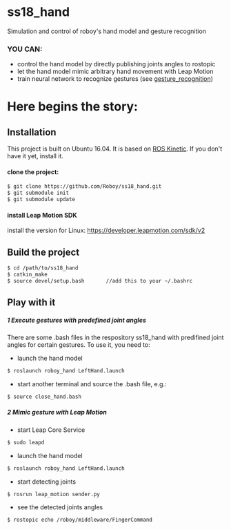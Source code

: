 # ss18_hand
Simulation and control of roboy's hand model and gesture recognition

### YOU CAN:
  - control the hand model by directly publishing joints angles to rostopic
  - let the hand model mimic arbitrary hand movement with Leap Motion
  - train neural network to recognize gestures (see [gesture_recognition]) 

# Here begins the story:
## Installation
This project is built on Ubuntu 16.04. 
It is based on [ROS Kinetic]. If you don't have it yet, install it.
#### clone the project:
```sh
$ git clone https://github.com/Roboy/ss18_hand.git
$ git submodule init
$ git submodule update
```
#### install Leap Motion SDK
install the version for Linux: https://developer.leapmotion.com/sdk/v2

## Build the project
```sh
$ cd /path/to/ss18_hand
$ catkin_make
$ source devel/setup.bash       //add this to your ~/.bashrc
```
## Play with it
##### 1 Execute gestures with predefined joint angles
There are some .bash files in the respository ss18_hand with predifined joint angles for certain gestures. To use it, you need to:
- launch the hand model
```sh
$ roslaunch roboy_hand LeftHand.launch 
```
- start another terminal and source the .bash file, e.g.:
```sh
$ source close_hand.bash 
```

##### 2 Mimic gesture with Leap Motion
- start Leap Core Service
```sh
$ sudo leapd
```
- launch the hand model
```sh
$ roslaunch roboy_hand LeftHand.launch 
```
- start detecting joints
```sh
$ rosrun leap_motion sender.py
```
- see the detected joints angles
```sh
$ rostopic echo /roboy/middleware/FingerCommand 
```



   [gesture_recognition]: <https://github.com/Roboy/ss18_hand/tree/devel/src/roboy_hand/gesture_recognition>
   [ROS Kinetic]: <http://wiki.ros.org/kinetic/Installation>

  
